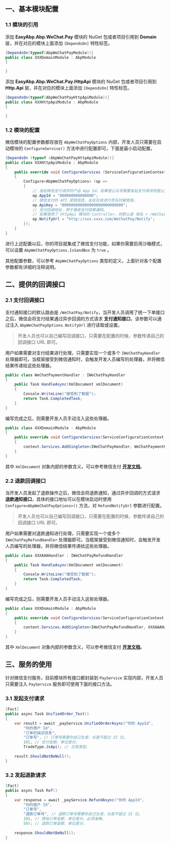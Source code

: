 ## 一、基本模块配置

### 1.1 模块的引用

添加 **EasyAbp.Abp.WeChat.Pay** 模块的 NuGet 包或者项目引用到 **Domain** 层，并在对应的模块上面添加 `[DependsOn]` 特性标签。

```csharp
[DependsOn(typeof(AbpWeChatPayModule))]
public class XXXDomainModule : AbpModule
{

}
```

添加 **EasyAbp.Abp.WeChat.Pay.HttpApi** 模块的 NuGet 包或者项目引用到 **Http.Api** 层，并在对应的模块上面添加 `[DependsOn]` 特性标签。

```csharp
[DependsOn(typeof(AbpWeChatPayHttpApiModule))]
public class XXXHttpApiModule : AbpModule
{

}
```

### 1.2 模块的配置

微信模块的配置参数都存放在 `AbpWeChatPayOptions` 内部，开发人员只需要在启动模块的 `ConfigureService()` 方法中进行配置即可，下面是最小启动配置。

```csharp
[DependsOn (typeof (AbpWeChatPayHttpApiModule))]
public class XXXHttpApiModule : AbpModule 
{
    public override void ConfigureServices (ServiceConfigurationContext context) 
    {
        Configure<AbpWeChatPayOptions> (op => 
        {
            // 发起微信支付请求的产品 App Id。如果是公众号需要发起支付请求则是公众号的 AppId，小程序则是小程序的 AppId。
            op.AppId = "000000000000000";
            // 微信支付的 API 密钥信息，会在后续进行签名时被使用。
            op.ApiKey = "000000000000000000000000000";
            // 支付回调地址，用于接收支付结果通知。
            // 如果使用了 HttpApi 模块的 Controller，则默认是 域名 + /WeChatPay/Notify 路由。
            op.NotifyUrl = "http://xxx.xxxx.com/WeChatPay/Notify";
        });
    }
}
```

进行上述配置以后，你的项目就集成了微信支付功能，如果你需要启用沙箱模式，可以设置 `AbpWeChatPayOptions.IsSandBox` 为 `true` 。

其他配置参数，可以参考 `AbpWeChatPayOptions` 类型的定义，上面针对各个配置参数都有详细的注释说明。

## 二、提供的回调接口

### 2.1 支付回调接口

支付通知接口的默认路由是 `/WeChatPay/Notify`，当开发人员调用了统一下单接口之后，微信会将支付结果通过异步回调的方式请求 **支付通知接口**，该参数可以通过注入 `AbpWeChatPayOptions.NotifyUrl` 进行读取或设置。

> 开发人员也可以自己编写回调接口，只需要在配置的时候，参数传递自己的回调接口 URL 即可。

用户如果需要对支付结果进行处理，只需要实现一个或多个 `IWeChatPayHandler` 处理器即可。当框架接受到微信通知时，会触发开发人员编写的处理器，并将微信结果传递给这些处理器。

```csharp
public class WeChatPaymentHandler : IWeChatPayHandler
{
    public Task HandleAsync(XmlDocument xmlDocument)
    {
        Console.WriteLine("接受到了数据");
        return Task.CompletedTask;
    }
}
```

编写完成之后，则需要开发人员手动注入这些处理器。

```csharp
public class XXXDomainModule : AbpModule
{
    public override void ConfigureServices(ServiceConfigurationContext context)
    {
        context.Services.AddSingleton<IWeChatPayHandler, WeChatPaymentHandler>();
    }
}
```

其中 `XmlDocument` 对象内部的参数含义，可以参考微信支付 **[开发文档](https://pay.weixin.qq.com/wiki/doc/api/jsapi.php?chapter=9_7&index=8)**。

### 2.2 退款回调接口

当开发人员发起了退款操作之后，微信会将退款通知，通过异步回调的方式请求 **退款通知接口**，具体的接口地址可以在模块启动时使用 `Configure<AbpWeChatPayOptions>()` 方法，对 `RefundNotifyUrl` 参数进行配置。

>开发人员也可以自己编写回调接口，只需要在配置的时候，参数传递自己的回调接口 URL 即可。

用户如果需要对退款通知进行处理，只需要实现一个或多个 `IWeChatPayRefundHandler` 处理器即可。当框架接受到微信通知时，会触发开发人员编写的处理器，并将微信结果传递给这些处理器。

```csharp
public class XXXAAAHandler : IWeChatPayRefundHandler
{
    public Task HandleAsync(XmlDocument xmlDocument)
    {
        Console.WriteLine("接受到了数据");
        return Task.CompletedTask;
    }
}
```

编写完成之后，则需要开发人员手动注入这些处理器。

```csharp
public class XXXDomainModule : AbpModule
{
    public override void ConfigureServices(ServiceConfigurationContext context)
    {
        context.Services.AddSingleton<IWeChatPayRefundHandler, XXXAAAHandler>();
    }
}
```

其中 `XmlDocument` 对象内部的参数含义，可以参考微信支付 **[开发文档](https://pay.weixin.qq.com/wiki/doc/api/jsapi.php?chapter=9_16&index=10)**。

## 三、服务的使用

针对微信支付服务，目前模块所有接口都封装到 `PayService` 实现内部，开发人员只需要注入 `PayService` 服务即可使用下面的接口方法。

### 3.1 发起支付请求

```csharp
[Fact]
public async Task UnifiedOrder_Test()
{
    var result = await _payService.UnifiedOrderAsync("你的 AppId",
        "你的商户 Id",
        "订单的描述信息",
        "订单号", // 订单号需要你自己生成，长度不超过 32 位。
        101, // 支付金额，单位是分。
        TradeType.JsApi); // 交易类型。
    
    result.ShouldNotBeNull();
}
```

### 3.2 发起退款请求

```csharp
[Fact]
public async Task Ref()
{
    var response = await _payService.RefundAsync("你的 AppId",
        "你的商户 Id",
        "订单号",
        "退款订单号", // 退款订单号需要你自己生成，长度不超过 32 位。
        101, // 原始订单金额，单位是分，必须准确。
        50); // 退款订单金额，单位是分。
    
    response.ShouldNotBeNull();
}
```

